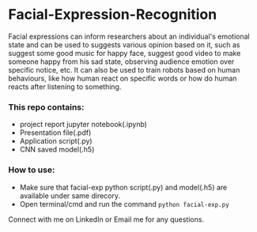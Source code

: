 # Facial-Expression-Recognition
Facial expressions can inform researchers about an individual's emotional state and can be used to suggests various opinion based on it, such as suggest some good music for happy face, suggest good video to make someone happy from his sad state, observing audience emotion over specific notice, etc.
It can also be used to train robots based on human behaviours, like how human react on specific words or how do human reacts after listening to something.

### This repo contains:
+ project report jupyter notebook(.ipynb)
+ Presentation file(.pdf)
+ Application script(.py)
+ CNN saved model(.h5)

### How to use:

+ Make sure that facial-exp python script(.py) and model(.h5) are available under same direcory.
+ Open terminal/cmd and run the command `python facial-exp.py`

Connect with me on LinkedIn or Email me for any questions.